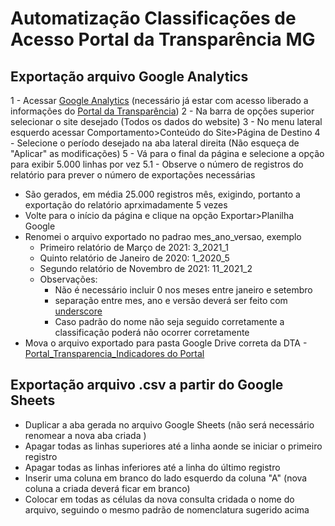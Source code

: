 # Automatização Classificações de Acesso Portal da Transparência MG

## Exportação arquivo Google Analytics
1 - Acessar [Google Analytics](https://analytics.google.com/) (necessário já estar com acesso liberado a informações do [Portal da Transparência](http://www.transparencia.mg.gov.br/))
2 - Na barra de opções superior selecionar o site desejado (Todos os dados do website)
3 - No menu lateral esquerdo acessar Comportamento>Conteúdo do Site>Página de Destino
4 - Selecione o período desejado na aba lateral direita (Não esqueça de "Aplicar" as modificações)
5 - Vá para o final da página e selecione a opção para exibir 5.000 linhas por vez
  5.1 - Observe o número de registros do relatório para prever o número de exportações necessárias
  - São gerados, em média 25.000 registros mês, exigindo, portanto a exportação do relatório aprximadamente 5 vezes
- Volte para o início da página e clique na opção Exportar>Planilha Google
- Renomei o arquivo exportado no padrao mes_ano_versao, exemplo
  - Primeiro relatório de Março de 2021: 3_2021_1
  - Quinto relatório de Janeiro de 2020: 1_2020_5
  - Segundo relatório de Novembro de 2021: 11_2021_2
  - Observações:
    - Não é necessário incluir 0 nos meses entre janeiro e setembro
    - separação entre mes, ano e versão deverá ser feito com [underscore](https://pt.wikipedia.org/wiki/Sublinhado)
    - Caso padrão do nome não seja seguido corretamente a classificação poderá não ocorrer corretamente
- Mova o arquivo exportado para pasta Google Drive correta da DTA - [Portal_Transparencia_Indicadores do Portal](https://drive.google.com/drive/folders/15KuJy3qSzsi9fVAsxrnCmlr_TNUR6iyG?usp=sharing)

## Exportação arquivo .csv a partir do Google Sheets
- Duplicar a aba gerada no arquivo Google Sheets (não será necessário renomear a nova aba criada
)
- Apagar todas as linhas superiores até a linha aonde se iniciar o primeiro registro
- Apagar todas as linhas inferiores até a linha do último registro
- Inserir uma coluna em branco do lado esquerdo da coluna "A" (nova coluna a criada deverá ficar em branco)
- Colocar em todas as células da nova consulta cridada o nome do arquivo, seguindo o mesmo padrão de nomenclatura sugerido acima


